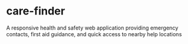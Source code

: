 # care-finder
A responsive health and safety web application providing emergency contacts, first aid guidance, and quick access to nearby help locations
